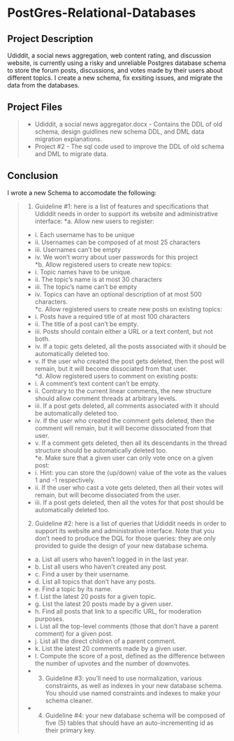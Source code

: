 # PostGres-Relational-Databases
## Project Description
Udiddit, a social news aggregation, web content rating, and discussion website, is currently using a risky and unreliable Postgres database schema to store the forum posts, discussions, and votes made by their users about different topics. I create a new schema, fix exsiting issues, and migrate the data from the databases.<br>

## Project Files
> * Udiddit, a social news aggregator.docx - Contains the DDL of old schema, design guidlines new schema DDL, and DML data migration explanations.
> * Project #2 -  The sql code used to improve the DDL of old schema and DML to migrate data.

## Conclusion
I wrote a new Schema to accomodate the following: <br>

> 1.	Guideline #1: here is a list of features and specifications that Udiddit needs in order to support its website and administrative interface:
> *a.	Allow new users to register: <br>
> * i.	Each username has to be unique <br>
> * ii.	Usernames can be composed of at most 25 characters <br>
> * iii.	Usernames can’t be empty <br>
> * iv.	We won’t worry about user passwords for this project <br>
> *b.	Allow registered users to create new topics: <br>
> * i.	Topic names have to be unique. <br>
> * ii.	The topic’s name is at most 30 characters <br>
> * iii.	The topic’s name can’t be empty <br>
> * iv.	Topics can have an optional description of at most 500 characters. <br>
> *c.	Allow registered users to create new posts on existing topics: <br>
> * i.	Posts have a required title of at most 100 characters <br>
> * ii.	The title of a post can’t be empty. <br>
> * iii.	Posts should contain either a URL or a text content, but not both. <br>
> * iv.	If a topic gets deleted, all the posts associated with it should be automatically deleted too. <br>
> * v.	If the user who created the post gets deleted, then the post will remain, but it will become dissociated from that user. <br>
> *d.	Allow registered users to comment on existing posts: <br>
> * i.	A comment’s text content can’t be empty. <br>
> * ii.	Contrary to the current linear comments, the new structure should allow comment threads at arbitrary levels. <br>
> * iii.	If a post gets deleted, all comments associated with it should be automatically deleted too. <br>
> * iv.	If the user who created the comment gets deleted, then the comment will remain, but it will become dissociated from that user. <br>
> * v.	If a comment gets deleted, then all its descendants in the thread structure should be automatically deleted too. <br>
> *e.	Make sure that a given user can only vote once on a given post: <br>
> * i.	Hint: you can store the (up/down) value of the vote as the values 1 and -1 respectively. <br>
> * ii.	If the user who cast a vote gets deleted, then all their votes will remain, but will become dissociated from the user. <br>
> * iii. If a post gets deleted, then all the votes for that post should be automatically deleted too. <br>
> 2.	Guideline #2: here is a list of queries that Udiddit needs in order to support its website and administrative interface. Note that you don’t need to produce the DQL for those queries: they are only provided to guide the design of your new database schema. <br>
> * a.	List all users who haven’t logged in in the last year. <br>
> * b.	List all users who haven’t created any post. <br>
> * c.	Find a user by their username. <br>
> * d.	List all topics that don’t have any posts. <br>
> * e.	Find a topic by its name. <br>
> * f.	List the latest 20 posts for a given topic. <br>
> * g.	List the latest 20 posts made by a given user. <br>
> * h.	Find all posts that link to a specific URL, for moderation purposes. <br>
> * i.	List all the top-level comments (those that don’t have a parent comment) for a given post. <br>
> * j.	List all the direct children of a parent comment. <br>
> * k.	List the latest 20 comments made by a given user. <br>
> * l.	Compute the score of a post, defined as the difference between the number of upvotes and the number of downvotes. <br>
> * 3.	Guideline #3: you’ll need to use normalization, various constraints, as well as indexes in your new database schema. You should use named constraints and indexes to make your schema cleaner. <br>
> * 4.	Guideline #4: your new database schema will be composed of five (5) tables that should have an auto-incrementing id as their primary key. <br>
